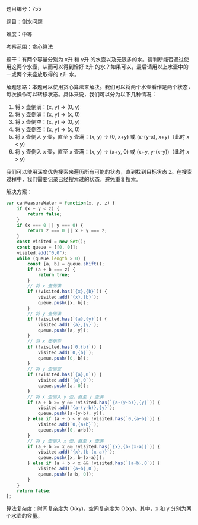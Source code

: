 题目编号：755

题目：倒水问题

难度：中等

考察范围：贪心算法

题干：有两个容量分别为 x升 和 y升 的水壶以及无限多的水。请判断能否通过使用这两个水壶，从而可以得到恰好 z升 的水？如果可以，最后请用以上水壶中的一或两个来盛放取得的 z升 水。

解题思路：本题可以使用贪心算法来解决。我们可以将两个水壶看作是两个状态，每次操作可以转移状态。具体来说，我们可以分为以下几种情况：

1. 将 x 壶倒满：(x, y) -> (0, y)
2. 将 y 壶倒满：(x, y) -> (x, 0)
3. 将 x 壶倒空：(x, y) -> (0, y)
4. 将 y 壶倒空：(x, y) -> (x, 0)
5. 将 x 壶倒入 y 壶，直至 y 壶满：(x, y) -> (0, x+y) 或 (x-(y-x), x+y)（此时 x < y）
6. 将 y 壶倒入 x 壶，直至 x 壶满：(x, y) -> (x+y, 0) 或 (x+y, y-(x-y))（此时 x > y）

我们可以使用深度优先搜索来遍历所有可能的状态，直到找到目标状态 z。在搜索过程中，我们需要记录已经搜索过的状态，避免重复搜索。

解决方案：

```javascript
var canMeasureWater = function(x, y, z) {
    if (x + y < z) {
        return false;
    }
    if (x === 0 || y === 0) {
        return z === 0 || x + y === z;
    }
    const visited = new Set();
    const queue = [[0, 0]];
    visited.add("0,0");
    while (queue.length > 0) {
        const [a, b] = queue.shift();
        if (a + b === z) {
            return true;
        }
        // 将 x 壶倒满
        if (!visited.has(`{x},{b}`)) {
            visited.add(`{x},{b}`);
            queue.push([x, b]);
        }
        // 将 y 壶倒满
        if (!visited.has(`{a},{y}`)) {
            visited.add(`{a},{y}`);
            queue.push([a, y]);
        }
        // 将 x 壶倒空
        if (!visited.has(`0,{b}`)) {
            visited.add(`0,{b}`);
            queue.push([0, b]);
        }
        // 将 y 壶倒空
        if (!visited.has(`{a},0`)) {
            visited.add(`{a},0`);
            queue.push([a, 0]);
        }
        // 将 x 壶倒入 y 壶，直至 y 壶满
        if (a + b >= y && !visited.has(`{a-(y-b)},{y}`)) {
            visited.add(`{a-(y-b)},{y}`);
            queue.push([a-(y-b), y]);
        } else if (a + b < y && !visited.has(`0,{a+b}`)) {
            visited.add(`0,{a+b}`);
            queue.push([0, a+b]);
        }
        // 将 y 壶倒入 x 壶，直至 x 壶满
        if (a + b >= x && !visited.has(`{x},{b-(x-a)}`)) {
            visited.add(`{x},{b-(x-a)}`);
            queue.push([x, b-(x-a)]);
        } else if (a + b < x && !visited.has(`{a+b},0`)) {
            visited.add(`{a+b},0`);
            queue.push([a+b, 0]);
        }
    }
    return false;
};
```

算法复杂度：时间复杂度为 O(xy)，空间复杂度为 O(xy)。其中，x 和 y 分别为两个水壶的容量。